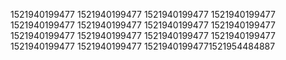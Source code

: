 1521940199477
1521940199477
1521940199477
1521940199477
1521940199477
1521940199477
1521940199477
1521940199477
1521940199477
1521940199477
1521940199477
1521940199477
1521940199477
1521940199477
15219401994771521954484887